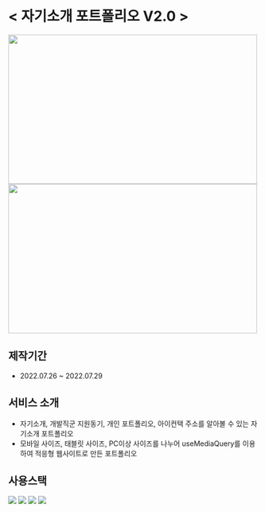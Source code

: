 # < 자기소개 포트폴리오 V2.0 >

<img src="https://user-images.githubusercontent.com/73649967/181736828-ccb1c4fb-ed3e-4a23-b334-b1a7808ff795.png" width="500" height="300">
<img src="https://user-images.githubusercontent.com/73649967/181736801-6be3b4a6-12d5-45cc-9132-0ea6d2f98dd7.png" width="500" height="300">

## 제작기간
* 2022.07.26 ~ 2022.07.29

## 서비스 소개
* 자기소개, 개발직군 지원동기, 개인 포트폴리오, 아이컨택 주소를 알아볼 수 있는 자기소개 포트폴리오
* 모바일 사이즈, 태블릿 사이즈, PC이상 사이즈를 나누어 useMediaQuery를 이용하여 적응형 웹사이트로 만든 포트폴리오

## 사용스택
<img src="https://img.shields.io/badge/React-61DAFB?style=flat-square&logo=React&logoColor=white"/> <img src="https://img.shields.io/badge/styled-components-DB7093?style=flat-square&logo=styled-components&logoColor=white"/>
<img src="https://img.shields.io/badge/Redux-764ABC?style=flat-square&logo=Redux&logoColor=white"/>
<img src="https://img.shields.io/badge/GitHub-181717?style=flat-square&logo=GitHub&logoColor=white"/>
